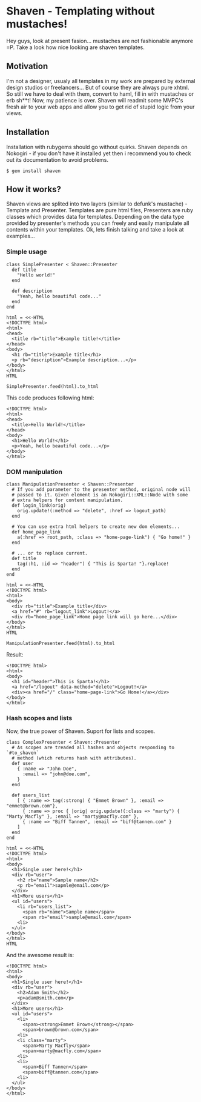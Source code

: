 # Shaven - Templating without mustaches!

Hey guys, look at present fasion... mustaches are not fashionable anymore =P.
Take a look how nice looking are shaven templates.

## Motivation

I'm not a designer, usualy all templates in my work are prepared by external
design studios or freelancers... But of course they are always pure xhtml.
So still we have to deal with them, convert to haml, fill in with mustaches or
erb sh**t! Now, my patience is over. Shaven will readmit some MVPC's fresh
air to your web apps and allow you to get rid of stupid logic from your views. 

## Installation

Installation with rubygems should go without quirks. Shaven depends on Nokogiri - if
you don't have it installed yet then i recommend you to check out its documentation
to avoid problems.

    $ gem install shaven

## How it works?

Shaven views are splited into two layers (similar to defunk's mustache) - Template
and Presenter. Templates are pure html files, Presenters are ruby classes
which provides data for templates. Depending on the data type provided by
presenter's methods you can freely and easily manipulate all contents within
your templates. Ok, lets finish talking and take a look at examples...

### Simple usage

    class SimplePresenter < Shaven::Presenter
      def title
      	"Hello world!"
      end

      def description
        "Yeah, hello beautiful code..."
      end
    end

    html = <<-HTML
    <!DOCTYPE html>
    <html>
    <head>
      <title rb="title">Example title!</title>
    </head>
    <body>
      <h1 rb="title">Example title</h1>
      <p rb="description">Example description...</p>
    </body>
    </html>
    HTML

    SimplePresenter.feed(html).to_html

This code produces following html:

    <!DOCTYPE html>
    <html>
    <head>
      <title>Hello World!</title>
    </head>
    <body>
      <h1>Hello World!</h1>
      <p>Yeah, hello beautiful code...</p>
    </body>
    </html>

### DOM manipulation

    class ManipulationPresenter < Shaven::Presenter
      # If you add parameter to the presenter method, original node will
      # passed to it. Given element is an Nokogiri::XML::Node with some
      # extra helpers for content manipulation. 
      def login_link(orig)
        orig.update!(:method => "delete", :href => logout_path)
      end

      # You can use extra html helpers to create new dom elements...
      def home_page_link
        a(:href => root_path, :class => "home-page-link") { "Go home!" }
      end
 
      # ... or to replace current.
      def title
        tag(:h1, :id => "header") { "This is Sparta! "}.replace!
      end
    end

    html = <<-HTML
    <!DOCTYPE html>
    <html>
    <body>
      <div rb="title">Example title</div>
      <a href="#" rb="logout_link">Logout!</a>
      <div rb="home_page_link">Home page link will go here...</div>
    </body>
    </html>
    HTML

    ManipulationPresenter.feed(html).to_html

Result:

    <!DOCTYPE html>
    <html>
    <body>
      <h1 id="header">This is Sparta!</h1>
      <a href="/logout" data-method="delete">Logout!</a>
      <div><a href="/" class="home-page-link">Go Home!</a></div>
    </body>
    </html>
    
### Hash scopes and lists

Now, the true power of Shaven. Suport for lists and scopes.

    class ComplexPresenter < Shaven::Presenter
      # As scopes are treaded all hashes and objects responding to `#to_shaven`
      # method (which returns hash with attributes).
      def user
        { :name => "John Doe",
          :email => "john@doe.com",
        }
      end

      def users_list
        [ { :name => tag(:strong) { "Emmet Brown" }, :email => "emmet@brown.com"},
          { :name => proc { |orig| orig.update!(:class => "marty") { "Marty Macfly" }, :email => "marty@macfly.com" },
          { :name => "Biff Tannen", :email => "biff@tannen.com" }
        ]
      end
    end

    html = <<-HTML
    <!DOCTYPE html>
    <html>
    <body>
      <h1>Single user here!</h1>
      <div rb="user">
        <h2 rb="name">Sample name</h2>
        <p rb="email">sapmle@email.com</p>
      </div>
      <h1>More users</h1>
      <ul id="users">
        <li rb="users_list">
          <span rb="name">Sample name</span>
          <span rb="email">sample@email.com</span>
        <li>
      </ul>
    </body>
    </html>
    HTML

And the awesome result is:

    <!DOCTYPE html>
    <html>
    <body>
      <h1>Single user here!</h1>
      <div rb="user">
        <h2>Adam Smith</h2>
        <p>adam@smith.com</p>
      </div>
      <h1>More users</h1>
      <ul id="users">
        <li>
          <span><strong>Emmet Brown</strong></span>
          <span>brown@brown.com</span>
        <li>
        <li class="marty">
          <span>Marty Macfly</span>
          <span>marty@macfly.com</span>
        <li>
        <li>
          <span>Biff Tannen</span>
          <span>biff@tannen.com</span>
        <li>
      </ul>
    </body>
    </html>

